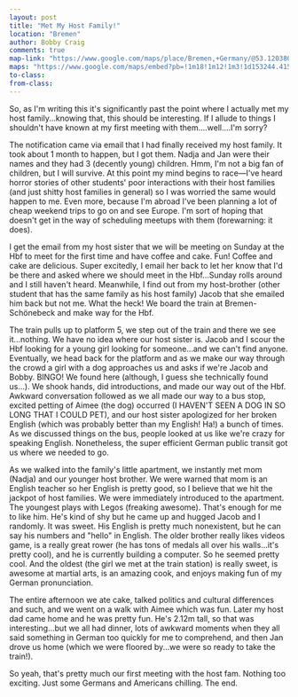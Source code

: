 ```yaml
---
layout: post
title: "Met My Host Family!"
location: "Bremen"
author: Bobby Craig
comments: true
map-link: "https://www.google.com/maps/place/Bremen,+Germany/@53.1203809,8.5962027,11z/data=!3m1!4b1!4m5!3m4!1s0x47b128100ceee335:0xc2e8885cf937df51!8m2!3d53.0792962!4d8.8016937"
maps: "https://www.google.com/maps/embed?pb=!1m18!1m12!1m3!1d153244.41592589748!2d8.596204040652324!3d53.12017489544124!2m3!1f0!2f0!3f0!3m2!1i1024!2i768!4f13.1!3m3!1m2!1s0x47b128100ceee335%3A0xc2e8885cf937df51!2sBremen%2C+Germany!5e0!3m2!1sen!2sus!4v1488925252318"
to-class:
from-class:
---
```


So, as I'm writing this it's significantly past the point where I actually met my host family...knowing that, this should be interesting. If I allude to things I shouldn't have known at my first meeting with them....well....I'm sorry?

The notification came via email that I had finally received my host family. It took about 1 month to happen, but I got them. Nadja and Jan were their names and they had 3 (decently young) children. Hmm, I'm not a big fan of children, but I will survive. At this point my mind begins to race&mdash;I've heard horror stories of other students' poor interactions with their host families (and just shitty host families in general) so I was worried the same would happen to me. Even more, because I'm abroad I've been planning a lot of cheap weekend trips to go on and see Europe. I'm sort of hoping that doesn't get in the way of scheduling meetups with them (forewarning: it does).

I get the email from my host sister that we will be meeting on Sunday at the Hbf to meet for the first time and have coffee and cake. Fun! Coffee and cake are delicious. Super excitedly, I email her back to let her know that I'd be there and asked where we should meet in the Hbf...Sunday rolls around and I still haven't heard. Meanwhile, I find out from my host-brother (other student that has the same family as his host family) Jacob that she emailed him back but not me. What the heck! We board the train at Bremen-Schönebeck and make way for the Hbf.

The train pulls up to platform 5, we step out of the train and there we see it...nothing. We have no idea where our host sister is. Jacob and I scour the Hbf looking for a young girl looking for someone...and we can't find anyone. Eventually, we head back for the platform and as we make our way through the crowd a girl with a dog approaches us and asks if we're Jacob and Bobby. BINGO! We found here (although, I guess she technically found us...). We shook hands, did introductions, and made our way out of the Hbf. Awkward conversation followed as we all made our way to a bus stop, excited petting of Aimee (the dog) occurred (I HAVEN'T SEEN A DOG IN SO LONG THAT I COULD PET), and our host sister apologized for her broken English (which was probably better than my English! Ha!) a bunch of times. As we discussed things on the bus, people looked at us like we're crazy for speaking English. Nonetheless, the super efficient German public transit got us where we needed to go.

As we walked into the family's little apartment, we instantly met mom (Nadja) and our younger host brother. We were warned that mom is an English teacher so her English is pretty good, so I believe that we hit the jackpot of host families. We were immediately introduced to the apartment. The youngest plays with Legos (freaking awesome). That's enough for me to like him. He's kind of shy but he came up and hugged Jacob and I randomly. It was sweet. His English is pretty much nonexistent, but he can say his numbers and "hello" in English. The older brother really likes videos game, is a really great rower (he has tons of medals all over his walls...it's pretty cool), and he is currently building a computer. So he seemed pretty cool. And the oldest (the girl we met at the train station) is really sweet, is awesome at martial arts, is an amazing cook, and enjoys making fun of my German pronunciation.

The entire afternoon we ate cake, talked politics and cultural differences and such, and we went on a walk with Aimee which was fun. Later my host dad came home and he was pretty fun. He's 2.12m tall, so that was interesting...but we all had dinner, lots of awkward moments when they all said something in German too quickly for me to comprehend, and then Jan drove us home (which we were floored by...we were so ready to take the train!).

So yeah, that's pretty much our first meeting with the host fam. Nothing too exciting. Just some Germans and Americans chilling. The end.
